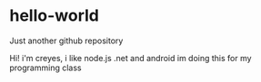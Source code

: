 # hello-world
Just another github repository

Hi! i'm creyes, i like node.js .net and android
im doing this for my programming class
